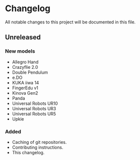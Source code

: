 # Changelog

All notable changes to this project will be documented in this file.

## Unreleased

### New models

- Allegro Hand
- Crazyflie 2.0
- Double Pendulum
- e.DO
- KUKA iiwa 14
- FingerEdu v1
- Kinova Gen2
- Panda
- Universal Robots UR10
- Universal Robots UR3
- Universal Robots UR5
- Upkie

### Added

- Caching of git repositories.
- Contributing instructions.
- This changelog.
